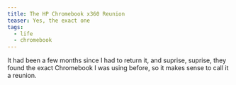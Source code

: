 ```yaml
---
title: The HP Chromebook x360 Reunion
teaser: Yes, the exact one
tags:
  - life
  - chromebook
---
```

It had been a few months since I had to return it, and suprise, suprise, they found the exact Chromebook I was using before, so it makes sense to call it a reunion.
